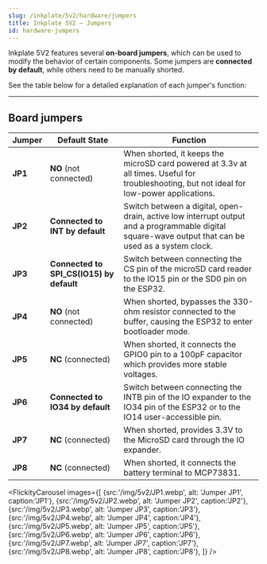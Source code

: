 ```yaml
---
slug: /inkplate/5v2/hardware/jumpers
title: Inkplate 5V2 – Jumpers
id: hardware-jumpers
---
```


Inkplate 5V2 features several **on-board jumpers**, which can be used to modify the behavior of certain components. Some jumpers are **connected by default**, while others need to be manually shorted.

See the table below for a detailed explanation of each jumper's function:

---

## Board jumpers

| **Jumper** | **Default State** | **Function** |
|---|---|---|
| **JP1** 	| **NO** (not connected) 	| When shorted, it keeps the microSD card powered at 3.3v at all times. Useful for troubleshooting, but not ideal for low-power applications. |
| **JP2** | **Connected to INT by default** | Switch between a digital, open-drain, active low interrupt output and a programmable digital square-wave output that can be used as a system clock. |
| **JP3** | **Connected to SPI_CS(IO15) by default** | Switch between connecting the CS pin of the microSD card reader to the IO15 pin or the SD0 pin on the ESP32. |
| **JP4** | **NO** (not connected) | When shorted, bypasses the 330-ohm resistor connected to the buffer, causing the ESP32 to enter bootloader mode. |
| **JP5** | **NC** (connected) | When shorted, it connects the GPIO0 pin to a 100pF capacitor which provides more stable voltages. |
| **JP6** | **Connected to IO34 by default** | Switch between connecting the INTB pin of the IO expander to the IO34 pin of the ESP32 or to the IO14 user-accessible pin. |
| **JP7** | **NC** (connected) | When shorted, provides 3.3V to the MicroSD card through the IO expander. |
| **JP8** | **NC** (connected) 	| When shorted, it connects the battery terminal to MCP73831. |

<FlickityCarousel
images={[
  {src:'/img/5v2/JP1.webp', alt: 'Jumper JP1', caption:'JP1'},
  {src:'/img/5v2/JP2.webp', alt: 'Jumper JP2', caption:'JP2'},
  {src:'/img/5v2/JP3.webp', alt: 'Jumper JP3', caption:'JP3'},
  {src:'/img/5v2/JP4.webp', alt: 'Jumper JP4', caption:'JP4'},
  {src:'/img/5v2/JP5.webp', alt: 'Jumper JP5', caption:'JP5'},
  {src:'/img/5v2/JP6.webp', alt: 'Jumper JP6', caption:'JP6'},
  {src:'/img/5v2/JP7.webp', alt: 'Jumper JP7', caption:'JP7'},
  {src:'/img/5v2/JP8.webp', alt: 'Jumper JP8', caption:'JP8'},
]}
/>